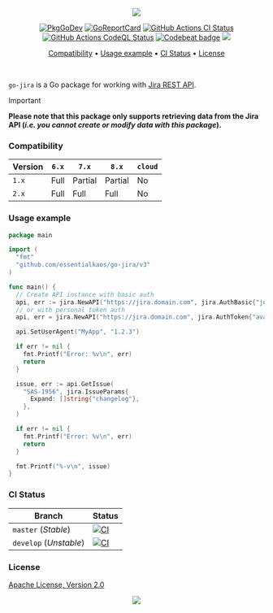 <p align="center"><a href="#readme"><img src="https://gh.kaos.st/go-jira.svg"/></a></p>

<p align="center">
  <a href="https://kaos.sh/g/go-jira.v3"><img src="https://gh.kaos.st/godoc.svg" alt="PkgGoDev" /></a>
  <a href="https://kaos.sh/r/go-jira"><img src="https://kaos.sh/r/go-jira.svg" alt="GoReportCard" /></a>
  <a href="https://kaos.sh/w/go-jira/ci"><img src="https://kaos.sh/w/go-jira/ci.svg" alt="GitHub Actions CI Status" /></a>
  <a href="https://kaos.sh/w/go-jira/codeql"><img src="https://kaos.sh/w/go-jira/codeql.svg" alt="GitHub Actions CodeQL Status" /></a>
  <a href="https://kaos.sh/b/go-jira"><img src="https://kaos.sh/b/29517531-a03f-41a5-8ef3-e77c8867d6d9.svg" alt="Codebeat badge" /></a>
  <a href="#license"><img src="https://gh.kaos.st/apache2.svg"></a>
</p>

<p align="center"><a href="#compatibility">Compatibility</a> • <a href="#usage-example">Usage example</a> • <a href="#ci-status">CI Status</a> • <a href="#license">License</a></p>

<br/>

`go-jira` is a Go package for working with [Jira REST API](https://docs.atlassian.com/software/jira/docs/api/REST/6.4.13/).

> [!IMPORTANT]
> **Please note that this package only supports retrieving data from the Jira API (_i.e. you cannot create or modify data with this package_).**

### Compatibility

| Version | `6.x` | `7.x`   | `8.x`   | `cloud` |
|---------|-------|---------|---------|---------|
| `1.x`   | Full  | Partial | Partial | No      |
| `2.x`   | Full  | Full    | Full    | No      |

### Usage example

```go
package main

import (
  "fmt"
  "github.com/essentialkaos/go-jira/v3"
)

func main() {
  // Create API instance with basic auth
  api, err := jira.NewAPI("https://jira.domain.com", jira.AuthBasic{"john", "MySuppaPAssWOrd"})
  // or with personal token auth
  api, err = jira.NewAPI("https://jira.domain.com", jira.AuthToken{"avaMTxxxqKaxpFHpmwHPXhjmUFfAJMaU3VXUji73EFhf"})

  api.SetUserAgent("MyApp", "1.2.3")

  if err != nil {
    fmt.Printf("Error: %v\n", err)
    return
  }

  issue, err := api.GetIssue(
    "SAS-1956", jira.IssueParams{
      Expand: []string{"changelog"},
    },
  )

  if err != nil {
    fmt.Printf("Error: %v\n", err)
    return
  }

  fmt.Printf("%-v\n", issue)
}
```

### CI Status

| Branch     | Status |
|------------|--------|
| `master` (_Stable_) | [![CI](https://kaos.sh/w/go-jira/ci.svg?branch=master)](https://kaos.sh/w/go-jira/ci?query=branch:master) |
| `develop` (_Unstable_) | [![CI](https://kaos.sh/w/go-jira/ci.svg?branch=develop)](https://kaos.sh/w/go-jira/ci?query=branch:develop) |

### License

[Apache License, Version 2.0](https://www.apache.org/licenses/LICENSE-2.0)

<p align="center"><a href="https://essentialkaos.com"><img src="https://gh.kaos.st/ekgh.svg"/></a></p>
